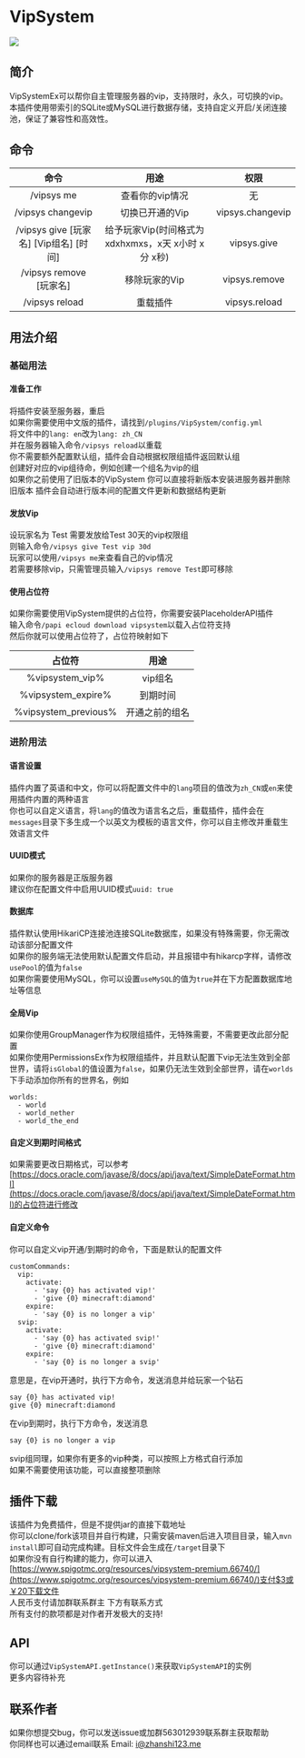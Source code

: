 # VipSystem
 
[![](https://www.jitpack.io/v/com.gitee.Soldier233/VipSystemRecode.svg)](https://www.jitpack.io/#com.gitee.Soldier233/VipSystemRecode)

## 简介
VipSystemEx可以帮你自主管理服务器的vip，支持限时，永久，可切换的vip。本插件使用带索引的SQLite或MySQL进行数据存储，支持自定义开启/关闭连接池，保证了兼容性和高效性。

## 命令

| 命令 | 用途 | 权限 |
| :-: | :-: | :-:|
|/vipsys me | 查看你的vip情况 | 无 |
|/vipsys changevip | 切换已开通的Vip | vipsys.changevip |
|/vipsys give [玩家名] [Vip组名] [时间] | 给予玩家Vip(时间格式为xdxhxmxs，x天 x小时 x分 x秒) | vipsys.give |
|/vipsys remove [玩家名] | 移除玩家的Vip | vipsys.remove |
|/vipsys reload | 重载插件 | vipsys.reload |

## 用法介绍
### 基础用法
#### 准备工作
将插件安装至服务器，重启  
如果你需要使用中文版的插件，请找到```/plugins/VipSystem/config.yml```  
将文件中的```lang: en```改为```lang: zh_CN```  
并在服务器输入命令```/vipsys reload```以重载  
你不需要额外配置默认组，插件会自动根据权限组插件返回默认组    
创建好对应的vip组待命，例如创建一个组名为vip的组  
如果你之前使用了旧版本的VipSystem 你可以直接将新版本安装进服务器并删除旧版本 插件会自动进行版本间的配置文件更新和数据结构更新
#### 发放Vip
设玩家名为 Test 需要发放给Test 30天的vip权限组  
则输入命令```/vipsys give Test vip 30d```  
玩家可以使用```/vipsys me```来查看自己的vip情况  
若需要移除vip，只需管理员输入```/vipsys remove Test```即可移除  
#### 使用占位符
如果你需要使用VipSystem提供的占位符，你需要安装PlaceholderAPI插件  
输入命令```/papi ecloud download vipsystem```以载入占位符支持  
然后你就可以使用占位符了，占位符映射如下  

| 占位符 | 用途 |
| :-: | :-: | 
| %vipsystem_vip% | vip组名 |
| %vipsystem_expire% | 到期时间 |
| %vipsystem_previous% | 开通之前的组名 |

### 进阶用法
#### 语言设置
插件内置了英语和中文，你可以将配置文件中的```lang```项目的值改为```zh_CN```或```en```来使用插件内置的两种语言  
你也可以自定义语言，将```lang```的值改为语言名之后，重载插件，插件会在```messages```目录下多生成一个以英文为模板的语言文件，你可以自主修改并重载生效语言文件
#### UUID模式
如果你的服务器是正版服务器  
建议你在配置文件中启用UUID模式```uuid: true```  
#### 数据库
插件默认使用HikariCP连接池连接SQLite数据库，如果没有特殊需要，你无需改动该部分配置文件  
如果你的服务端无法使用默认配置文件启动，并且报错中有hikarcp字样，请修改```usePool```的值为```false```  
如果你需要使用MySQL，你可以设置```useMySQL```的值为```true```并在下方配置数据库地址等信息
#### 全局Vip
如果你使用GroupManager作为权限组插件，无特殊需要，不需要更改此部分配置  
如果你使用PermissionsEx作为权限组插件，并且默认配置下vip无法生效到全部世界，请将```isGlobal```的值设置为```false```，如果仍无法生效到全部世界，请在```worlds```下手动添加你所有的世界名，例如
```
worlds:
  - world
  - world_nether
  - world_the_end
```
#### 自定义到期时间格式
如果需要更改日期格式，可以参考[https://docs.oracle.com/javase/8/docs/api/java/text/SimpleDateFormat.html](https://docs.oracle.com/javase/8/docs/api/java/text/SimpleDateFormat.html)的占位符进行修改
#### 自定义命令
你可以自定义vip开通/到期时的命令，下面是默认的配置文件
```
customCommands:
  vip:
    activate:
      - 'say {0} has activated vip!'
      - 'give {0} minecraft:diamond'
    expire:
      - 'say {0} is no longer a vip'
  svip:
    activate:
      - 'say {0} has activated svip!'
      - 'give {0} minecraft:diamond'
    expire:
      - 'say {0} is no longer a svip'
```
意思是，在vip开通时，执行下方命令，发送消息并给玩家一个钻石
```
say {0} has activated vip!
give {0} minecraft:diamond
```
在vip到期时，执行下方命令，发送消息
```
say {0} is no longer a vip
```
svip组同理，如果你有更多的vip种类，可以按照上方格式自行添加  
如果不需要使用该功能，可以直接整项删除
## 插件下载
该插件为免费插件，但是不提供jar的直接下载地址  
你可以clone/fork该项目并自行构建，只需安装maven后进入项目目录，输入```mvn install```即可自动完成构建。目标文件会生成在```/target```目录下  
如果你没有自行构建的能力，你可以进入[https://www.spigotmc.org/resources/vipsystem-premium.66740/](https://www.spigotmc.org/resources/vipsystem-premium.66740/)支付$3或￥20下载文件  
人民币支付请加群联系群主 下方有联系方式  
所有支付的款项都是对作者开发极大的支持!
## API
你可以通过```VipSystemAPI.getInstance()```来获取```VipSystemAPI```的实例  
更多内容待补充
## 联系作者
如果你想提交bug，你可以发送issue或加群563012939联系群主获取帮助  
你同样也可以通过email联系 Email: [i@zhanshi123.me](mailto:i@zhanshi123.me)